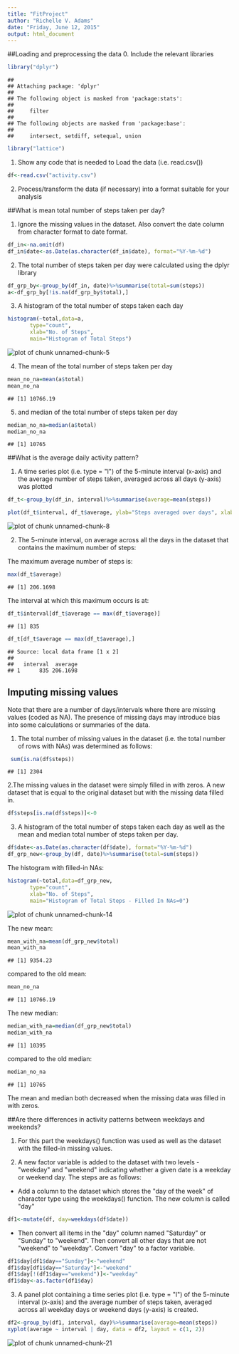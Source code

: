 ```yaml
---
title: "FitProject"
author: "Richelle V. Adams"
date: "Friday, June 12, 2015"
output: html_document
---
```


##Loading and preprocessing the data
0. Include the relevant libraries

```r
library("dplyr")
```

```
## 
## Attaching package: 'dplyr'
## 
## The following object is masked from 'package:stats':
## 
##     filter
## 
## The following objects are masked from 'package:base':
## 
##     intersect, setdiff, setequal, union
```

```r
library("lattice")
```

1. Show any code that is needed to Load the data (i.e. read.csv()) 

```r
df<-read.csv("activity.csv")
```
2. Process/transform the data (if necessary) into a format suitable for your analysis

##What is mean total number of steps taken per day?

1. Ignore the missing values in the dataset. Also convert the date column from character format to date format.

```r
df_in<-na.omit(df)
df_in$date<-as.Date(as.character(df_in$date), format="%Y-%m-%d")
```

2. The total number of steps taken per day were calculated using the dplyr library

```r
df_grp_by<-group_by(df_in, date)%>%summarise(total=sum(steps))
a<-df_grp_by[!is.na(df_grp_by$total),]
```

3. A histogram of the total number of steps taken each day

```r
histogram(~total,data=a,
       type="count",
       xlab="No. of Steps",
       main="Histogram of Total Steps")
```

![plot of chunk unnamed-chunk-5](figure/unnamed-chunk-5-1.png) 

4. The mean of the total number of steps taken per day

```r
mean_no_na=mean(a$total)
mean_no_na
```

```
## [1] 10766.19
```

5. and median of the total number of steps taken per day

```r
median_no_na=median(a$total)
median_no_na
```

```
## [1] 10765
```
##What is the average daily activity pattern?

1. A time series plot (i.e. type = "l") of the 5-minute interval (x-axis) and the average number of steps taken, averaged across all days (y-axis) was plotted


```r
df_t<-group_by(df_in, interval)%>%summarise(average=mean(steps))

plot(df_t$interval, df_t$average, ylab="Steps averaged over days", xlab="Interval in a day", type="l")
```

![plot of chunk unnamed-chunk-8](figure/unnamed-chunk-8-1.png) 

2. The 5-minute interval, on average across all the days in the dataset that contains the maximum number of steps:

The maximum average number of steps is:

```r
max(df_t$average)
```

```
## [1] 206.1698
```

The interval at which this maximum occurs is at:

```r
df_t$interval[df_t$average == max(df_t$average)]
```

```
## [1] 835
```

```r
df_t[df_t$average == max(df_t$average),]
```

```
## Source: local data frame [1 x 2]
## 
##   interval  average
## 1      835 206.1698
```

## Imputing missing values

Note that there are a number of days/intervals where there are missing values (coded as NA). The presence of missing days may introduce bias into some calculations or summaries of the data.

1. The total number of missing values in the dataset (i.e. the total number of rows with NAs) was determined as follows:

```r
 sum(is.na(df$steps))
```

```
## [1] 2304
```

2.The missing values in the dataset were simply filled in with zeros. A new dataset that is equal to the original dataset but with the missing data filled in.


```r
df$steps[is.na(df$steps)]<-0
```

3. A histogram of the total number of steps taken each day as well as the mean and median total number of steps taken per day.


```r
df$date<-as.Date(as.character(df$date), format="%Y-%m-%d")
df_grp_new<-group_by(df, date)%>%summarise(total=sum(steps))
```

The histogram with filled-in NAs:

```r
histogram(~total,data=df_grp_new,
       type="count",
       xlab="No. of Steps",
       main="Histogram of Total Steps - Filled In NAs=0")
```

![plot of chunk unnamed-chunk-14](figure/unnamed-chunk-14-1.png) 

The new mean:

```r
mean_with_na=mean(df_grp_new$total)
mean_with_na
```

```
## [1] 9354.23
```
compared to the old mean:

```r
mean_no_na
```

```
## [1] 10766.19
```
The new median:

```r
median_with_na=median(df_grp_new$total)
median_with_na
```

```
## [1] 10395
```
compared to the old median:

```r
median_no_na
```

```
## [1] 10765
```

The mean and median both decreased when the missing data was filled in with zeros. 

##Are there differences in activity patterns between weekdays and weekends?

1. For this part the weekdays() function was used as well as the dataset with the filled-in missing values.

2. A new factor variable is added to the dataset with two levels - "weekday" and "weekend" indicating whether a given date is a weekday or weekend day. The steps are as follows:
- Add a column to the dataset which stores the "day of the week" of character type using the weekdays() function.  The new column is called "day"


```r
df1<-mutate(df, day=weekdays(df$date))
```

- Then convert all items in the "day"  column named "Saturday" or "Sunday" to "weekend". Then convert all other days that are not "weekend" to "weekday".  Convert "day" to a factor variable.


```r
df1$day[df1$day=="Sunday"]<-"weekend"
df1$day[df1$day=="Saturday"]<-"weekend"
df1$day[!(df1$day=="weekend")]<-"weekday"
df1$day<-as.factor(df1$day)
```
3. A panel plot containing a time series plot (i.e. type = "l") of the 5-minute interval (x-axis) and the average number of steps taken, averaged across all weekday days or weekend days (y-axis) is created. 


```r
df2<-group_by(df1, interval, day)%>%summarise(average=mean(steps))
xyplot(average ~ interval | day, data = df2, layout = c(1, 2))
```

![plot of chunk unnamed-chunk-21](figure/unnamed-chunk-21-1.png) 

